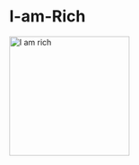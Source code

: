 # I-am-Rich

<img width="214" alt="I am rich" src="https://user-images.githubusercontent.com/85553152/137628949-8031d48a-1a2f-401c-8611-dd2fee1beb74.png">

